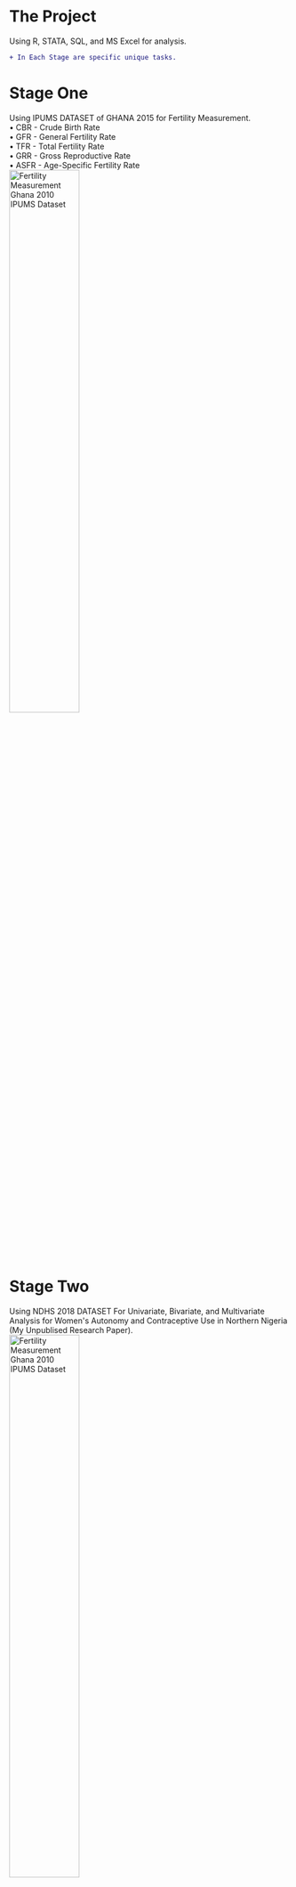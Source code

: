# The Project
Using R, STATA, SQL, and MS Excel for analysis.

```diff
+ In Each Stage are specific unique tasks.
```
# Stage One
Using IPUMS DATASET of GHANA 2015 for Fertility Measurement.<br>
• CBR - Crude Birth Rate <br>
• GFR - General Fertility Rate <br>
• TFR - Total Fertility Rate <br>
• GRR - Gross Reproductive Rate <br>
• ASFR - Age-Specific Fertility Rate <br>
<img src="https://github.com/OluSure/TeamTask/blob/cd036f63d0a3790c5d304e47d5a3bb907c11b973/MsExcel/ms-excel-ipums.jpg" height="50%" width="50%" alt="Fertility Measurement Ghana 2010 IPUMS Dataset">

# Stage Two
Using NDHS 2018 DATASET For Univariate, Bivariate, and Multivariate Analysis for Women's Autonomy and Contraceptive Use in Northern Nigeria (My Unpublised Research Paper).<br>
<img src="https://github.com/OluSure/Personal-Task/blob/main/Women's%20autonomy%20and%20contraceptive%20use.png" height="50%" width="50%" alt="Fertility Measurement Ghana 2010 IPUMS Dataset">


<h3>Author<br>
Adeoye A. Oluwatobi.<br>
<i>Graduate of Federal University, Oye Ekiti. Department of Demography and Social Statistics. <a href="https://wa.me/+2349065428322">Whatsapp Me</a> or <a href="mailto:me.tobi.adeoye@gmail.com">Mail me</a> for any further questioning.
</i>

